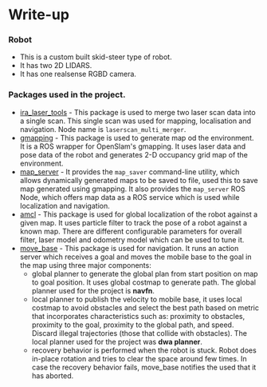 # Write-up

### Robot
* This is a custom built skid-steer type of robot.
* It has two 2D LIDARS.
* It has one realsense RGBD camera.

### Packages used in the project.
* [ira_laser_tools](http://wiki.ros.org/ira_laser_tools) - This package is used to merge two laser scan data into a single scan. This single scan was used for mapping, localisation and navigation. Node name is ```laserscan_multi_merger```.
* [gmapping](http://wiki.ros.org/gmapping) - This package is used to generate map od the environment. It is a ROS wrapper for OpenSlam's gmapping. It uses laser data and pose data of the robot and generates 2-D occupancy grid map of the environment.
* [map_server](http://wiki.ros.org/map_server) - It provides the ```map_saver``` command-line utility, which allows dynamically generated maps to be saved to file, used this to save map generated using gmapping. It also provides the ```map_server``` ROS Node, which offers map data as a ROS service which is used while localization and navigation.
* [amcl](http://wiki.ros.org/amcl) - This package is used for global localization of the robot against a given map. It uses particle filter to track the pose of a robot against a known map. There are different configurable parameters for overall filter, laser model and odometry model which can be used to tune it.
* [move_base]() - This package is used for navigation. It runs an action server which receives a goal and moves the mobile base to the goal in the map using three major components:
    * global planner to generate the global plan from start position on map to goal position. It uses global costmap to generate path. The global planner used for the project is **navfn**. 
    * local planner to publish the velocity to mobile base, it uses local costmap to avoid obstacles and select the best path based on metric that incorporates characteristics such as: proximity to obstacles, proximity to the goal, proximity to the global path, and speed. Discard illegal trajectories (those that collide with obstacles). The local planner used for the project was **dwa planner**.
    * recovery behavior is performed when the robot is stuck. Robot does in-place rotation and tries to clear the space around few times. In case the recovery behavior fails, move_base notifies the used that it has aborted.